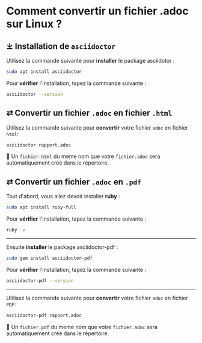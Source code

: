 # Comment convertir un fichier .adoc sur Linux ?

## ⤓ Installation de `asciidoctor`
Utilisez la commande suivante pour **installer** le package asciidotor :
```bash
sudo apt install asciidoctor
```
 Pour **vérifier** l'installation, tapez la commande suivante :
```bash
asciidoctor --version
```

## ⇄ Convertir un fichier `.adoc` en fichier `.html`
Utilisez la commande suivante pour **convertir** votre fichier `adoc` en fichier `html`:
```bash
asciidoctor rapport.adoc
```
📄 Un `fichier.html` du meme nom que votre `fichier.adoc` sera automatiquement créé dans le répertoire. 

## ⇄ Convertir un fichier `.adoc` en `.pdf`
Tout d'abord, vous allez devoir installer **ruby** :
```bash
sudo apt install ruby-full
```
Pour **vérifier** l'installation, tapez la commande suivante :
```bash
ruby -v
```
---
Ensuite **installer** le package asciidoctor-pdf :
```bash
sudo gem install asciidoctor-pdf
```
Pour **vérifier** l'installation, tapez la commande suivante :
```bash
asciidoctor-pdf --version
```
---
Utilisez la commande suivante pour **convertir** votre fichier `adoc` en fichier `PDF`:
```bash
asciidoctor-pdf rapport.adoc
```
📄 Un `fichier.pdf` du meme nom que votre `fichier.adoc` sera automatiquement créé dans le répertoire.

